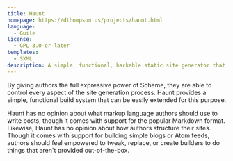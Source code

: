 ```yaml
---
title: Haunt
homepage: https://dthompson.us/projects/haunt.html
language:
  - Guile
license:
  - GPL-3.0-or-later
templates:
  - SXML
description: A simple, functional, hackable static site generator that gives authors the ability to treat websites as Scheme programs.
---
```


By giving authors the full expressive power of Scheme, they are able
to control every aspect of the site generation process. Haunt provides
a simple, functional build system that can be easily extended for this
purpose.

Haunt has no opinion about what markup language authors should use to
write posts, though it comes with support for the popular Markdown
format. Likewise, Haunt has no opinion about how authors structure
their sites. Though it comes with support for building simple blogs or
Atom feeds, authors should feel empowered to tweak, replace, or create
builders to do things that aren't provided out-of-the-box.
